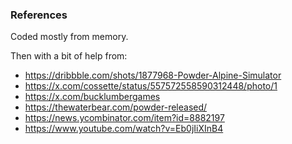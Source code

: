### References

Coded mostly from memory.

Then with a bit of help from:

- https://dribbble.com/shots/1877968-Powder-Alpine-Simulator
- https://x.com/cossette/status/557572558590312448/photo/1
- https://x.com/bucklumbergames
- https://thewaterbear.com/powder-released/
- https://news.ycombinator.com/item?id=8882197
- https://www.youtube.com/watch?v=Eb0jIiXInB4